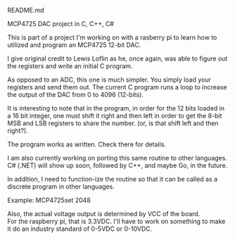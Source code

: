 README.md

MCP4725 DAC project in C, C++, C#

This is part of a project I'm working on with a rasberry pi 
to learn how to utilized and program an MCP4725 12-bit DAC.

I give original credit to Lewis Loflin as he, once again,
was able to figure out the registers and write an initial
C program.  

As opposed to an ADC, this one is  much simpler.  You simply 
load your registers and send them out.  The current C program 
runs a loop to increase the output of the DAC from 0 to 4096 (12-bits).

It is interesting to note that in the program, in order for the 
12 bits loaded in a 16 bit integer, one must shift it right and then
left in order to get the 8-bit MSB and LSB registers to share the 
number. (or, is that shift left and then right?).

The program works as written.  Check there for details.

I am also currently working on porting this same routine to 
other languages.  C# (.NET) will show up soon, followed by C++, 
and maybe Go, in the future.

In addition, I need to function-ize the routine so that it can be 
called as a discrete program in other languages.

Example: MCP4725set 2048

Also, the actual voltage output is determined by VCC of the board.  
For the raspberry pi, that is 3.3VDC.  I'll have to work on something 
to make it do an industry standard of 0-5VDC or 0-10VDC.



